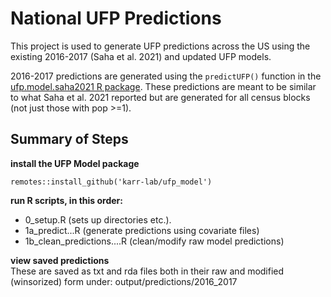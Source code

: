 # National UFP Predictions
This project is used to generate UFP predictions across the US using the existing 2016-2017 (Saha et al. 2021) and updated UFP models.

2016-2017 predictions are generated using the `predictUFP()` function in the [ufp.model.saha2021 R package](https://github.com/karr-lab/ufp_model). These predictions are meant to be similar to what Saha et al. 2021 reported but are generated for all census blocks (not just those with pop >=1).

## Summary of Steps

**install the UFP Model package**

`remotes::install_github('karr-lab/ufp_model')`


**run R scripts, in this order:**
* 0_setup.R (sets up directories etc.).  
* 1a_predict...R (generate predictions using covariate files)
* 1b_clean_predictions....R (clean/modify raw model predictions)


**view saved predictions**    
These are saved as txt and rda files both in their raw and modified (winsorized) form under: output/predictions/2016_2017